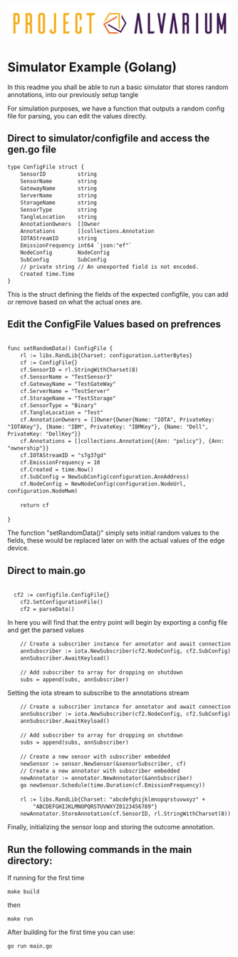 ![Project Alvarium](README.assets/ProjectAlvarium.png)
# Simulator Example (Golang)

In this readme you shall be able to run a basic simulator that stores random annotations, into our previously setup tangle


For simulation purposes, we have a function that outputs a random config file for parsing, you can edit the values directly.

## Direct to simulator/configfile and access the gen.go file

```golang
type ConfigFile struct {
	SensorID          string
	SensorName        string
	GatewayName       string
	ServerName        string
	StorageName       string
	SensorType        string
	TangleLocation    string
	AnnotationOwners  []Owner
	Annotations       []collections.Annotation
	IOTAStreamID      string
	EmissionFrequency int64 `json:"ef"`
	NodeConfig        NodeConfig
	SubConfig         SubConfig
	// private string // An unexported field is not encoded.
	Created time.Time
}
```
This is the struct defining the fields of the expected configfile, you can add or remove based on what the actual ones are.

## Edit the ConfigFile Values based on prefrences
```golang

func setRandomData() ConfigFile {
	rl := libs.RandLib{Charset: configuration.LetterBytes}
	cf := ConfigFile{}
	cf.SensorID = rl.StringWithCharset(8)
	cf.SensorName = "TestSensor3"
	cf.GatewayName = "TestGateWay"
	cf.ServerName = "TestServer"
	cf.StorageName = "TestStorage"
	cf.SensorType = "Binary"
	cf.TangleLocation = "Test"
	cf.AnnotationOwners = []Owner{Owner{Name: "IOTA", PrivateKey: "IOTAKey"}, {Name: "IBM", PrivateKey: "IBMKey"}, {Name: "Dell", PrivateKey: "DellKey"}}
	cf.Annotations = []collections.Annotation{{Ann: "policy"}, {Ann: "ownership"}}
	cf.IOTAStreamID = "s7g37gd"
	cf.EmissionFrequency = 10
	cf.Created = time.Now()
	cf.SubConfig = NewSubConfig(configuration.AnnAddress)
	cf.NodeConfig = NewNodeConfig(configuration.NodeUrl, configuration.NodeMwm)

	return cf

}
```

The function "setRandomData()" simply sets initial random values to the fields, these would be replaced later on with the actual values of the edge device.

## Direct to main.go 


```golang

  cf2 := configfile.ConfigFile{}
	cf2.SetConfigurationFile()
	cf2 = parseData()

```

In here you will find that the entry point will begin by exporting a config file and get the parsed values

```golang
	// Create a subscriber instance for annotator and await connection
	annSubscriber := iota.NewSubscriber(cf2.NodeConfig, cf2.SubConfig)
	annSubscriber.AwaitKeyload()

	// Add subscriber to array for dropping on shutdown
	subs = append(subs, annSubscriber)

```
Setting the iota stream to subscribe to the annotations stream

```golang
	// Create a subscriber instance for annotator and await connection
	annSubscriber := iota.NewSubscriber(cf2.NodeConfig, cf2.SubConfig)
	annSubscriber.AwaitKeyload()

	// Add subscriber to array for dropping on shutdown
	subs = append(subs, annSubscriber)

	// Create a new sensor with subscriber embedded
	newSensor := sensor.NewSensor(&sensorSubscriber, cf)
	// Create a new annotator with subscriber embedded
	newAnnotator := annotator.NewAnnotator(&annSubscriber)
	go newSensor.Schedule(time.Duration(cf.EmissionFrequency))

	rl := libs.RandLib{Charset: "abcdefghijklmnopqrstuvwxyz" +
		"ABCDEFGHIJKLMNOPQRSTUVWXYZ0123456789"}
	newAnnotator.StoreAnnotation(cf.SensorID, rl.StringWithCharset(8))
```
Finally, initializing the sensor loop and storing the outcome annotation.

## Run the following commands in the main directory:
If running for the first time
```
make build
```
then
```
make run
```

After building for the first time you can use: 
```
go run main.go
```
